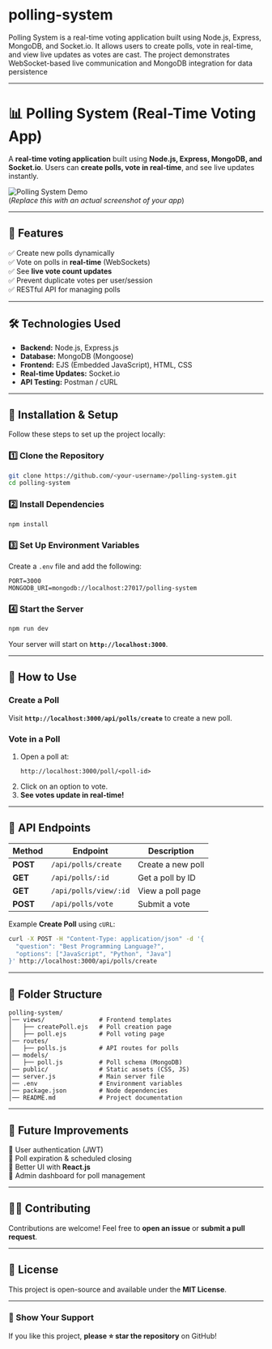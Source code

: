 # polling-system
Polling System is a real-time voting application built using Node.js, Express, MongoDB, and Socket.io. It allows users to create polls, vote in real-time, and view live updates as votes are cast. The project demonstrates WebSocket-based live communication and MongoDB integration for data persistence

---

# **📊 Polling System (Real-Time Voting App)**
A **real-time voting application** built using **Node.js, Express, MongoDB, and Socket.io**. Users can **create polls, vote in real-time**, and see live updates instantly.

![Polling System Demo](https://via.placeholder.com/800x400?text=Polling+System+Demo)  
(*Replace this with an actual screenshot of your app*)

---

## **🚀 Features**
✅ Create new polls dynamically  
✅ Vote on polls in **real-time** (WebSockets)  
✅ See **live vote count updates**  
✅ Prevent duplicate votes per user/session  
✅ RESTful API for managing polls  

---

## **🛠 Technologies Used**
- **Backend:** Node.js, Express.js  
- **Database:** MongoDB (Mongoose)  
- **Frontend:** EJS (Embedded JavaScript), HTML, CSS  
- **Real-time Updates:** Socket.io  
- **API Testing:** Postman / cURL  

---

## **📌 Installation & Setup**
Follow these steps to set up the project locally:

### **1️⃣ Clone the Repository**
```sh
git clone https://github.com/<your-username>/polling-system.git
cd polling-system
```

### **2️⃣ Install Dependencies**
```sh
npm install
```

### **3️⃣ Set Up Environment Variables**
Create a `.env` file and add the following:
```
PORT=3000
MONGODB_URI=mongodb://localhost:27017/polling-system
```

### **4️⃣ Start the Server**
```sh
npm run dev
```
Your server will start on **`http://localhost:3000`**.

---

## **🎯 How to Use**
### **Create a Poll**
Visit **`http://localhost:3000/api/polls/create`** to create a new poll.

### **Vote in a Poll**
1. Open a poll at:
   ```
   http://localhost:3000/poll/<poll-id>
   ```
2. Click on an option to vote.
3. **See votes update in real-time!**

---

## **📡 API Endpoints**
| Method | Endpoint | Description |
|--------|---------|-------------|
| **POST** | `/api/polls/create` | Create a new poll |
| **GET** | `/api/polls/:id` | Get a poll by ID |
| **GET** | `/api/polls/view/:id` | View a poll page |
| **POST** | `/api/polls/vote` | Submit a vote |

Example **Create Poll** using `cURL`:
```sh
curl -X POST -H "Content-Type: application/json" -d '{
  "question": "Best Programming Language?",
  "options": ["JavaScript", "Python", "Java"]
}' http://localhost:3000/api/polls/create
```

---

## **🔹 Folder Structure**
```
polling-system/
│── views/               # Frontend templates
│   ├── createPoll.ejs   # Poll creation page
│   ├── poll.ejs         # Poll voting page
│── routes/
│   ├── polls.js         # API routes for polls
│── models/
│   ├── poll.js          # Poll schema (MongoDB)
│── public/              # Static assets (CSS, JS)
│── server.js            # Main server file
│── .env                 # Environment variables
│── package.json         # Node dependencies
│── README.md            # Project documentation
```

---

## **📌 Future Improvements**
🔹 User authentication (JWT)  
🔹 Poll expiration & scheduled closing  
🔹 Better UI with **React.js**  
🔹 Admin dashboard for poll management  

---

## **👨‍💻 Contributing**
Contributions are welcome! Feel free to **open an issue** or **submit a pull request**.

---

## **📜 License**
This project is open-source and available under the **MIT License**.

---

### **🌟 Show Your Support**
If you like this project, **please ⭐ star the repository** on GitHub!  
